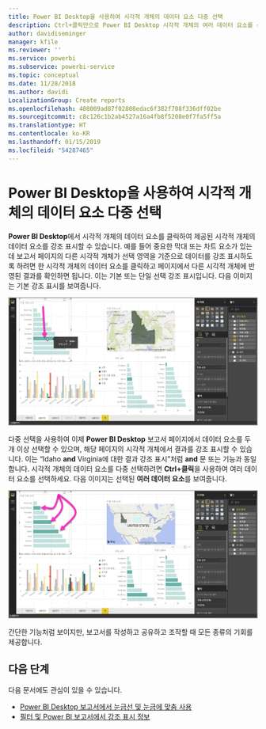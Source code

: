 ```yaml
---
title: Power BI Desktop을 사용하여 시각적 개체의 데이터 요소 다중 선택
description: Ctrl+클릭만으로 Power BI Desktop 시각적 개체의 여러 데이터 요소를 선택할 수 있습니다.
author: davidiseminger
manager: kfile
ms.reviewer: ''
ms.service: powerbi
ms.subservice: powerbi-service
ms.topic: conceptual
ms.date: 11/28/2018
ms.author: davidi
LocalizationGroup: Create reports
ms.openlocfilehash: 408009ad87f02808edac6f382f708f336dff02be
ms.sourcegitcommit: c8c126c1b2ab4527a16a4fb8f5208e0f7fa5ff5a
ms.translationtype: HT
ms.contentlocale: ko-KR
ms.lasthandoff: 01/15/2019
ms.locfileid: "54287465"
---
```

# <a name="multi-select-data-elements-in-visuals-using-power-bi-desktop"></a>Power BI Desktop을 사용하여 시각적 개체의 데이터 요소 다중 선택

**Power BI Desktop**에서 시각적 개체의 데이터 요소를 클릭하여 제공된 시각적 개체의 데이터 요소를 강조 표시할 수 있습니다. 예를 들어 중요한 막대 또는 차트 요소가 있는데 보고서 페이지의 다른 시각적 개체가 선택 영역을 기준으로 데이터를 강조 표시하도록 하려면 한 시각적 개체의 데이터 요소를 클릭하고 페이지에서 다른 시각적 개체에 반영된 결과를 확인하면 됩니다. 이는 기본 또는 단일 선택 강조 표시입니다. 다음 이미지는 기본 강조 표시를 보여줍니다. 

![](media/desktop-multi-select/multi-select_01.png)

다중 선택을 사용하여 이제 **Power BI Desktop** 보고서 페이지에서 데이터 요소를 두 개 이상 선택할 수 있으며, 해당 페이지의 시각적 개체에서 결과를 강조 표시할 수 있습니다. 이는 “Idaho **and** Virginia에 대한 결과 강조 표시”처럼 **and** 문 또는 기능과 동일합니다. 시각적 개체의 데이터 요소를 다중 선택하려면 **Ctrl+클릭**을 사용하여 여러 데이터 요소를 선택하세요. 다음 이미지는 선택된 **여러 데이터 요소**를 보여줍니다.

![](media/desktop-multi-select/multi-select_02.png)

간단한 기능처럼 보이지만, 보고서를 작성하고 공유하고 조작할 때 모든 종류의 기회를 제공합니다. 

## <a name="next-steps"></a>다음 단계

다음 문서에도 관심이 있을 수 있습니다.

* [Power BI Desktop 보고서에서 눈금선 및 눈금에 맞춤 사용](desktop-gridlines-snap-to-grid.md)
* [필터 및 Power BI 보고서에서 강조 표시 정보](power-bi-reports-filters-and-highlighting.md)

